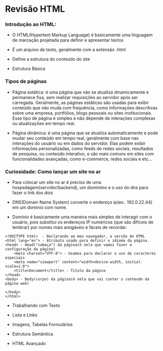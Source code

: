 # Revisão HTML

### Introdução ao HTML:

- O HTML(Hypertext Markup Language) é basicamente uma linguagem de marcação projetada para definir e apresentar textos

- É um arquivo de texto, geralmente com a extensão .html

- Define a estrutura do conteúdo do site

- Estrutura Básica

### Tipos de páginas

- Página estática: é uma página que não se atualiza dinamicamente e permanece fixa, sem realizar requisições ao servidor após ser carregada. Geralmente, as páginas estáticas são usadas para exibir conteúdo que não muda com frequência, como informações descritivas sobre uma empresa, portfólios, blogs pessoais ou sites institucionais. Esse tipo de página é simples e não depende de interações complexas ou atualizações em tempo real.

- Página dinâmica: é uma página que se atualiza automaticamente e pode mudar seu conteúdo em tempo real, geralmente com base nas interações do usuário ou em dados do servidor. Elas podem exibir informações personalizadas, como feeds de redes sociais, resultados de pesquisa, ou conteúdo interativo, e são mais comuns em sites com funcionalidades avançadas, como e-commerce, redes sociais e etc...

### Curiosidade: Como lançar um site no ar

- Para colocar um site no ar é preciso de uma hospedagem(servidor/backend), um dominimo e o uso do dns para fazer o link dos dois

- DNS(Domain Name System) converte o endereço ip(ex:. 192.0.22.44) em um dominio com nome.

- Domínio é basicamente uma maneira mais simples de interagir com o usuário, pois substitui os endereços IP numéricos (que são difíceis de lembrar) por nomes mais amigáveis e fáceis de recordar.

```
<!DOCTYPE html>  - Declarando ao meu navegador, a versão do HTML
<html lang="en"> - Atributo usado para definir o idioma da página.
<head> - Head("cabeça") da página(é nela que vamos fazer a configuração da página)
    <meta charset="UTF-8"> - Usamos para declarar o uso de caracteres especiais
    <meta name="viewport" content="width=device-width, initial-scale=1.0">
    <title>Document</title> - Titulo da página
</head>
<body> - Body(corpo) da página(é nela que vai conter o conteudo da página web)

</body>
</html>
```

- Trabalhando com Texto

- Lista e Links

- Imagens, Tabelas Formulários

- Estrutura Semântica

- HTML Avançado
